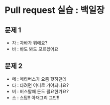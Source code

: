 # Pull request 실습 : 백일장

## 문제 1

* 자 : 자바가 뭐에요?
* 바 : 바도 봐도 모르겠어요


## 문제 2

* 메 : 메타버스가 요즘 핫하던데
* 타 : 타려면 어디로 가야되나요?
* 버 : 버스탈때 돈도 필요한가요?
* 스 : 스탑!! 아재그리 그만!!